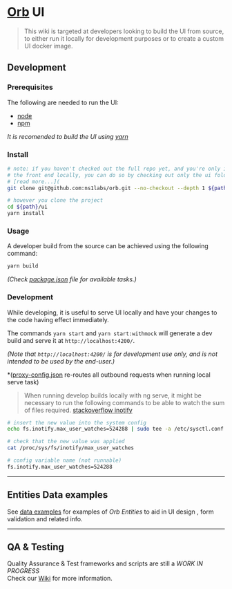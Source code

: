 # <a href="https://github.com/ns1labs/orb">Orb</a> UI

> This wiki is targeted at developers looking to build the UI from source, to either
> run it locally for development purposes or to create a custom UI docker image.

## Development

### Prerequisites

The following are needed to run the UI:

* [node](https://nodejs.org/en/blog/release/v12.21.0/)
* [npm](https://github.com/npm/cli/tree/v7.22.0)

*It is recomended to build the UI using [yarn](https://www.npmjs.com/package/yarn)*

### Install

```bash
# note: if you haven't checked out the full repo yet, and you're only interested in developing 
# the front end locally, you can do so by checking out only the ui folder.
# [read more...](
git clone git@github.com:ns1labs/orb.git --no-checkout --depth 1 ${path}

# however you clone the project
cd ${path}/ui
yarn install
```

### Usage

A developer build from the source can be achieved using the following command:

```bash
yarn build
```

*(Check [package.json](./package.json) file for available tasks.)*


### Development  

While developing, it is useful to serve UI locally and have your changes to the code having effect immediately.

The commands `yarn start` and `yarn start:withmock` will generate a dev build and serve it at `http://localhost:4200/`.

*(Note that `http://localhost:4200/` is for development use only, and is not intended to be used by the end-user.)*

*([proxy-config.json](./proxy-config.json) re-routes all outbound requests when running local serve task)

> When running develop builds locally with ng serve, it might be necessary to run the following commands to be able to watch the sum of files required.
> [stackoverflow inotify](https://stackoverflow.com/a/55763478)  

```sh
# insert the new value into the system config
echo fs.inotify.max_user_watches=524288 | sudo tee -a /etc/sysctl.conf && sudo sysctl -p

# check that the new value was applied
cat /proc/sys/fs/inotify/max_user_watches

# config variable name (not runnable)
fs.inotify.max_user_watches=524288
```

---

## Entities Data examples

See [data examples](https://github.com/ns1labs/orb/wiki/Orb-UI---Entities-Data-Examples) for examples of *Orb Entities*
to aid in UI design , form validation and related info.


---  

## QA & Testing

Quality Assurance & Test frameworks and scripts are still a *WORK IN PROGRESS*  
Check our [Wiki](https://github.com/ns1labs/orb/wiki/UI-QA-Automation-Tags) for more information.
